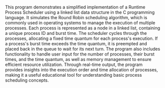 This program demonstrates a simplified implementation of a Runtime Process Scheduler using a linked list data structure in the C programming language. It simulates the Round Robin scheduling algorithm, which is commonly used in operating systems to manage the execution of multiple processes. Each process is represented as a node in a linked list, containing a unique process ID and burst time. The scheduler cycles through the processes, allocating a fixed time quantum for each process's execution. If a process's burst time exceeds the time quantum, it is preempted and placed back in the queue to wait for its next turn. The program also includes functionality to handle user input for the number of processes, their burst times, and the time quantum, as well as memory management to ensure efficient resource utilization. Through real-time output, the program provides insights into the execution order and time allocation of processes, making it a useful educational tool for understanding basic process scheduling concepts.                                                                                                                                                                                  
